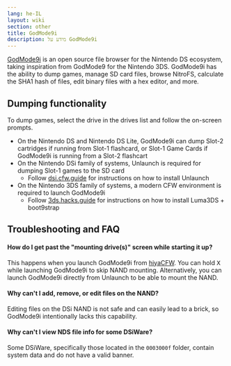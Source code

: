 ```yaml
---
lang: he-IL
layout: wiki
section: other
title: GodMode9i
description: מידע על GodMode9i
---
```


[GodMode9i](https://github.com/DS-Homebrew/GodMode9i/) is an open source file browser for the Nintendo DS ecosystem, taking inspiration from GodMode9 for the Nintendo 3DS. GodMode9i has the ability to dump games, manage SD card files, browse NitroFS, calculate the SHA1 hash of files, edit binary files with a hex editor, and more.

## Dumping functionality

To dump games, select the drive in the drives list and follow the on-screen prompts.
- On the Nintendo DS and Nintendo DS Lite, GodMode9i can dump Slot-2 cartridges if running from Slot-1 flashcard, or Slot-1 Game Cards if GodMode9i is running from a Slot-2 flashcart
- On the Nintendo DSi family of systems, Unlaunch is required for dumping Slot-1 games to the SD card
   - Follow [dsi.cfw.guide](https://dsi.cfw.guide/) for instructions on how to install Unlaunch
- On the Nintendo 3DS family of systems, a modern CFW environment is required to launch GodMode9i
   - Follow [3ds.hacks.guide](https://3ds.hacks.guide/) for instructions on how to install Luma3DS + boot9strap

## Troubleshooting and FAQ

#### How do I get past the "mounting drive(s)" screen while starting it up?
This happens when you launch GodMode9i from [hiyaCFW](../hiyacfw). You can hold <kbd class="face">X</kbd> while launching GodMode9i to skip NAND mounting. Alternatively, you can launch GodMode9i directly from Unlaunch to be able to mount the NAND.

#### Why can't I add, remove, or edit files on the NAND?
Editing files on the DSi NAND is not safe and can easily lead to a brick, so GodMode9i intentionally lacks this capability.

#### Why can't I view NDS file info for some DSiWare?
Some DSiWare, specifically those located in the `0003000f` folder, contain system data and do not have a valid banner.
